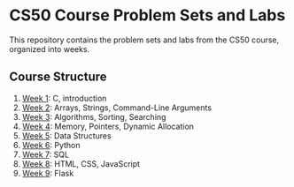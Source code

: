 # CS50 Course Problem Sets and Labs

This repository contains the problem sets and labs from the CS50 course, organized into weeks.

## Course Structure

1. [Week 1](/week1): C, introduction
2. [Week 2](/week2): Arrays, Strings, Command-Line Arguments
3. [Week 3](/week3): Algorithms, Sorting, Searching
4. [Week 4](/week4): Memory, Pointers, Dynamic Allocation
5. [Week 5](/week5): Data Structures
6. [Week 6](/week6): Python
7. [Week 7](/week7): SQL
8. [Week 8](/week8): HTML, CSS, JavaScript
9. [Week 9](/week9): Flask
